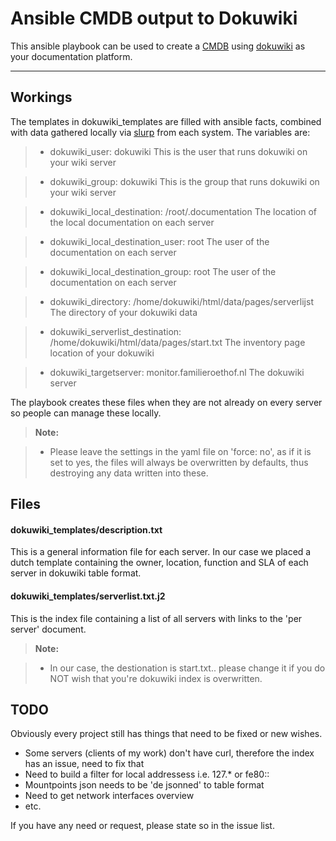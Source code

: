 Ansible CMDB output to Dokuwiki
============================

This ansible playbook can be used to create a <a href="https://en.wikipedia.org/wiki/Configuration_management_database" class="icon-link">CMDB</a> using <a href="https://www.dokuwiki.org/dokuwiki" class="icon-link">dokuwiki</a> as your documentation platform.

----------

Workings
-----------

The templates in dokuwiki_templates are filled with ansible facts, combined with data gathered locally via <a href="http://docs.ansible.com/ansible/slurp_module.html" class="icon-link">slurp</a> from each system.
The variables are:

> - dokuwiki_user: dokuwiki
>   This is the user that runs dokuwiki on your wiki server

> - dokuwiki_group: dokuwiki
>   This is the group that runs dokuwiki on your wiki server

> - dokuwiki_local_destination: /root/.documentation
>   The location of the local documentation on each server

> - dokuwiki_local_destination_user: root
>   The user of the documentation on each server

> - dokuwiki_local_destination_group: root
>   The user of the documentation on each server

> - dokuwiki_directory: /home/dokuwiki/html/data/pages/serverlijst
>   The directory of your dokuwiki data

> - dokuwiki_serverlist_destination: /home/dokuwiki/html/data/pages/start.txt
>   The inventory page location of your dokuwiki

> - dokuwiki_targetserver: monitor.familieroethof.nl
>   The dokuwiki server

The playbook creates these files when they are not already on every server so people can manage these locally.


> **Note:**

> - Please leave the settings in the yaml file on 'force: no', as if it is set to yes, the files will always be overwritten by defaults, thus destroying any data written into these.

Files
------
#### <i class="icon-file"></i> dokuwiki_templates/description.txt

This is a general information file for each server.
In our case we placed a dutch template containing the owner, location, function and SLA of each server in dokuwiki table format.

#### <i class="icon-folder-open"></i> dokuwiki_templates/serverlist.txt.j2

This is the index file containing a list of all servers with links to the 'per server' document.

> **Note:**

> - In our case, the destionation is start.txt.. please change it if you do NOT wish that you're dokuwiki index is overwritten.

TODO
------

Obviously every project still has things that need to be fixed or new wishes.

 - Some servers (clients of my work) don't have curl, therefore the index has an issue, need to fix that
 - Need to build a filter for local addressess i.e. 127.* or fe80::
 - Mountpoints json needs to be 'de jsonned' to table format
 - Need to get network interfaces overview
 - etc.

If you have any need or request, please state so in the issue list.

